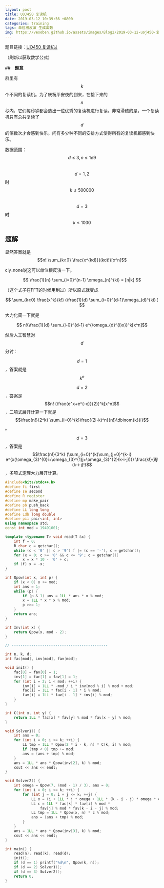 ```yaml
---
layout: post
title: UOJ450 复读机
date: 2019-03-12 10:39:56 +0800
categories: training
tags: 单位根反演 生成函数
img: https://vexoben.github.io/assets/images/Blog2/2019-03-12-uoj450-复读机.png
---
```

题目链接：[UO450 复读机J][100]

（刷新以获取数学公式）

##　**题意**

群里有$$k​$$个不同的复读机。为了庆祝平安夜的到来，在接下来的$$n​$$秒内，它们每秒钟都会选出一位优秀的复读机进行复读。非常滑稽的是，一个复读机只有总共复读了$$d​$$的倍数次才会感到快乐。问有多少种不同的安排方式使得所有的复读机都感到快乐。

数据范围：$$d≤3,n≤1e9$$　$$d=1,2$$时$$k≤500000$$　$$d=3$$时$$k≤1000$$

## **题解**

显然答案就是 $$n! \sum_{k≥0} \frac{x^{kd}}{(kd)!}[x^n]​$$

cly_none说这可以单位根反演一下。

$$ \frac{1}{n} \sum_{i=0}^{n-1} \omega_{n}^{ki} = [n|k] ​$$

（这个式子在FFT的时候用到过）所以原式就变成

$$ \sum_{k≥0} \frac{x^k}{k!} (\frac{1}{d} \sum_{i=0}^{d-1}\omega_{d}^{ki} ) $$

大力化简一下就是

$$ n!(\frac{1}{d} \sum_{i-0}^{d-1} e^{\omega_{d}^{i}x})^k[x^n]$$

然后人工智慧对$$d​$$ 分讨：

$$d=1​$$ ，答案就是 $$k^n​$$

$$d=2$$，答案是$$n! (\frac{e^x+e^{-x}}{2})^k[x^n]$$，二项式展开计算一下就是$$\frac{n!}{2^k} \sum_{i=0}^{k}\frac{(2i-k)^n}{n!}\dbinom{k}{i}$$。

$$d=3$$，答案是$$\frac{n!}{3^k} (\sum_{i=0}^{k}\sum_{j=0}^{k-i} e^{x(\omega_{3}^{0}i+\omega_{3}^{1}j+\omega_{3}^{2}(k-i-j))}) \frac{k!}{i!j!(k-i-j)!}$$，多项式定理大力展开计算。

```cpp
#include<bits/stdc++.h>
#define fi first
#define se second
#define R register
#define mp make_pair
#define pb push_back
#define LL long long
#define Ldb long double
#define pii pair<int, int>
using namespace std;
const int mod = 19491001;

template <typename T> void read(T &x) {
	int f = 0;
	R char c = getchar();
	while (c < '0' || c > '9') f |= (c == '-'), c = getchar();
	for (x = 0; c >= '0' && c <= '9'; c = getchar())
		x = x * 10 - '0' + c;
	if (f) x = -x;
}

int Qpow(int x, int p) {
	if (x < 0) x += mod;
	int ans = 1;
	while (p) {
		if (p & 1) ans = 1LL * ans * x % mod;
		x = 1LL * x * x % mod;
		p >>= 1;
	}
	return ans;
}

int Inv(int x) {
	return Qpow(x, mod - 2);
}

// --------------------------------------------

int n, k, d;
int fac[mod], inv[mod], fav[mod];

void init() {
	fac[0] = fav[0] = 1;
	inv[1] = fac[1] = fav[1] = 1;
	for (int i = 2; i < mod; ++i) {
		inv[i] = 1LL * -mod / i * inv[mod % i] % mod + mod;
		fac[i] = 1LL * fac[i - 1] * i % mod;
		fav[i] = 1LL * fav[i - 1] * inv[i] % mod;
	}
}

int C(int x, int y) {
	return 1LL * fac[x] * fav[y] % mod * fav[x - y] % mod;
}

void Solver1() {
	int ans = 0;
	for (int i = 0; i <= k; ++i) {
		LL tmp = 1LL * Qpow(2 * i - k, n) * C(k, i) % mod;
		if (tmp < 0) tmp += mod;
		ans = (ans + tmp) % mod;
	}
	ans = 1LL * ans * Qpow(inv[2], k) % mod;
	cout << ans << endl;
}

void Solver2() {
	int omega = Qpow(7, (mod - 1) / 3), ans = 0;
	for (int i = 0; i <= k; ++i) {
		for (int j = 0; i + j <= k; ++j) {
			LL x = (i + 1LL * j * omega + 1LL * (k - i - j) * omega * omega) % mod;
			LL c = 1LL * fac[k] * fav[i] % mod *
				fav[j] % mod * fav[k - i - j] % mod;
			LL tmp = 1LL * Qpow(x, n) * c % mod;
			ans = (ans + tmp) % mod;
		}
	}
	ans = 1LL * ans * Qpow(inv[3], k) % mod;
	cout << ans << endl;
}

int main() {
	read(n); read(k); read(d);
	init();
	if (d == 1) printf("%d\n", Qpow(k, n));
	if (d == 2) Solver1();
	if (d == 3) Solver2();
	return 0;
}
```

[100]:http://uoj.ac/problem/450